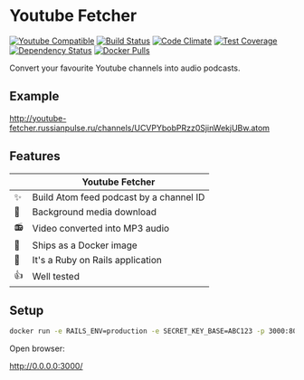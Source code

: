 # Youtube Fetcher

[![Youtube Compatible](https://img.shields.io/badge/youtube-podcasting-brightgreen.svg)](http://youtube-fetcher.russianpulse.ru)
[![Build Status](https://travis-ci.org/sergio-fry/youtube-fetcher.svg?branch=master)](https://travis-ci.org/sergio-fry/youtube-fetcher)
[![Code Climate](https://codeclimate.com/github/sergio-fry/youtube-fetcher.png)](https://codeclimate.com/github/sergio-fry/youtube-fetcher)
[![Test Coverage](https://codeclimate.com/github/sergio-fry/youtube-fetcher/badges/coverage.svg)](https://codeclimate.com/github/sergio-fry/youtube-fetcher/coverage)
[![Dependency Status](https://gemnasium.com/badges/github.com/sergio-fry/youtube-fetcher.svg)](https://gemnasium.com/github.com/sergio-fry/youtube-fetcher)
[![Docker Pulls](https://img.shields.io/docker/pulls/udalov/youtube-fetcher.svg)](https://hub.docker.com/r/udalov/youtube-fetcher/)


Convert your favourite Youtube channels into audio podcasts.

## Example

http://youtube-fetcher.russianpulse.ru/channels/UCVPYbobPRzz0SjinWekjUBw.atom


## Features

|          |  Youtube Fetcher                        |
|----------|-----------------------------------------|
:sparkles: | Build Atom feed podcast by a channel ID
:rocket:   | Background media download
:radio:    | Video converted into MP3 audio
:ship:     | Ships as a Docker image
:metal:    | It's a Ruby on Rails application
:+1:       | Well tested

## Setup

```bash
docker run -e RAILS_ENV=production -e SECRET_KEY_BASE=ABC123 -p 3000:80 -t udalov/youtube-fetcher web
```

Open browser:

http://0.0.0.0:3000/
